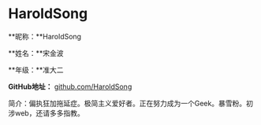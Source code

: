 HaroldSong
===
**昵称：**HaroldSong

**姓名：**宋金波

**年级：**准大二

**GitHub地址：** [github.com/HaroldSong](http://github.com/HaroldSong)

简介：偏执狂加拖延症。极简主义爱好者。正在努力成为一个Geek。暴雪粉。初涉web，还请多多指教。